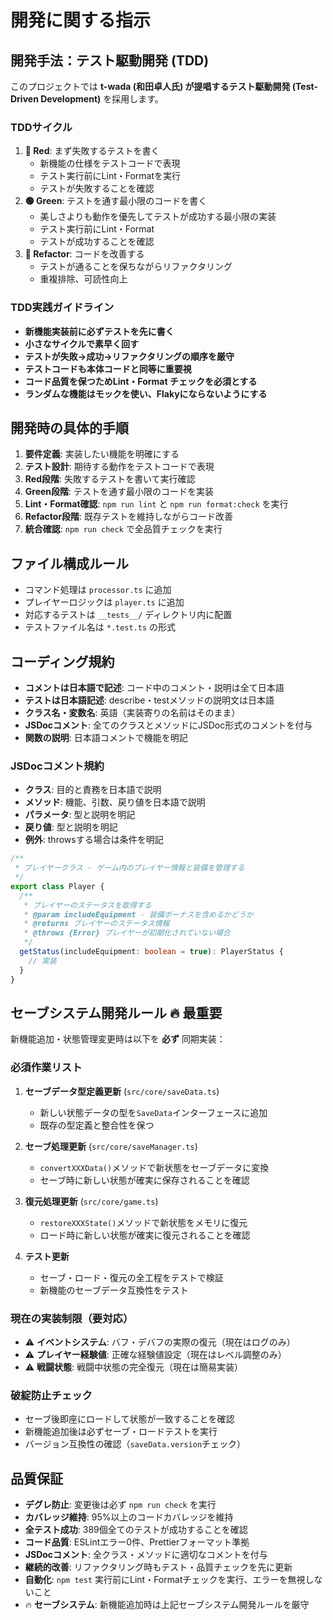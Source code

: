 # 開発に関する指示

## 開発手法：テスト駆動開発 (TDD)
このプロジェクトでは **t-wada (和田卓人氏) が提唱するテスト駆動開発 (Test-Driven Development)** を採用します。

### TDDサイクル
1. **🔴 Red**: まず失敗するテストを書く
   - 新機能の仕様をテストコードで表現
   - テスト実行前にLint・Formatを実行
   - テストが失敗することを確認
2. **🟢 Green**: テストを通す最小限のコードを書く
   - 美しさよりも動作を優先してテストが成功する最小限の実装
   - テスト実行前にLint・Format
   - テストが成功することを確認
3. **🔵 Refactor**: コードを改善する
   - テストが通ることを保ちながらリファクタリング
   - 重複排除、可読性向上

### TDD実践ガイドライン
- **新機能実装前に必ずテストを先に書く**
- **小さなサイクルで素早く回す**
- **テストが失敗→成功→リファクタリングの順序を厳守**
- **テストコードも本体コードと同等に重要視**
- **コード品質を保つためLint・Format チェックを必須とする**
- **ランダムな機能はモックを使い、Flakyにならないようにする**

## 開発時の具体的手順
1. **要件定義**: 実装したい機能を明確にする
2. **テスト設計**: 期待する動作をテストコードで表現
3. **Red段階**: 失敗するテストを書いて実行確認
4. **Green段階**: テストを通す最小限のコードを実装
5. **Lint・Format確認**: `npm run lint` と `npm run format:check` を実行
6. **Refactor段階**: 既存テストを維持しながらコード改善
7. **統合確認**: `npm run check` で全品質チェックを実行

## ファイル構成ルール
- コマンド処理は `processor.ts` に追加
- プレイヤーロジックは `player.ts` に追加
- 対応するテストは `__tests__/` ディレクトリ内に配置
- テストファイル名は `*.test.ts` の形式

## コーディング規約
- **コメントは日本語で記述**: コード中のコメント・説明は全て日本語
- **テストは日本語記述**: describe・testメソッドの説明文は日本語
- **クラス名・変数名**: 英語（実装寄りの名前はそのまま）
- **JSDocコメント**: 全てのクラスとメソッドにJSDoc形式のコメントを付与
- **関数の説明**: 日本語コメントで機能を明記

### JSDocコメント規約
- **クラス**: 目的と責務を日本語で説明
- **メソッド**: 機能、引数、戻り値を日本語で説明
- **パラメータ**: 型と説明を明記
- **戻り値**: 型と説明を明記
- **例外**: throwsする場合は条件を明記

```typescript
/**
 * プレイヤークラス - ゲーム内のプレイヤー情報と装備を管理する
 */
export class Player {
  /**
   * プレイヤーのステータスを取得する
   * @param includeEquipment - 装備ボーナスを含めるかどうか
   * @returns プレイヤーのステータス情報
   * @throws {Error} プレイヤーが初期化されていない場合
   */
  getStatus(includeEquipment: boolean = true): PlayerStatus {
    // 実装
  }
}
```

## セーブシステム開発ルール 🔥 **最重要**
新機能追加・状態管理変更時は以下を **必ず** 同期実装：

### 必須作業リスト
1. **セーブデータ型定義更新** (`src/core/saveData.ts`)
   - 新しい状態データの型を`SaveData`インターフェースに追加
   - 既存の型定義と整合性を保つ

2. **セーブ処理更新** (`src/core/saveManager.ts`)
   - `convertXXXData()`メソッドで新状態をセーブデータに変換
   - セーブ時に新しい状態が確実に保存されることを確認

3. **復元処理更新** (`src/core/game.ts`)
   - `restoreXXXState()`メソッドで新状態をメモリに復元
   - ロード時に新しい状態が確実に復元されることを確認

4. **テスト更新**
   - セーブ・ロード・復元の全工程をテストで検証
   - 新機能のセーブデータ互換性をテスト

### 現在の実装制限（要対応）
- ⚠️ **イベントシステム**: バフ・デバフの実際の復元（現在はログのみ）
- ⚠️ **プレイヤー経験値**: 正確な経験値設定（現在はレベル調整のみ）
- ⚠️ **戦闘状態**: 戦闘中状態の完全復元（現在は簡易実装）

### 破綻防止チェック
- セーブ後即座にロードして状態が一致することを確認
- 新機能追加後は必ずセーブ・ロードテストを実行
- バージョン互換性の確認（`saveData.version`チェック）

## 品質保証
- **デグレ防止**: 変更後は必ず `npm run check` を実行
- **カバレッジ維持**: 95%以上のコードカバレッジを維持
- **全テスト成功**: 389個全てのテストが成功することを確認
- **コード品質**: ESLintエラー0件、Prettierフォーマット準拠
- **JSDocコメント**: 全クラス・メソッドに適切なコメントを付与
- **継続的改善**: リファクタリング時もテスト・品質チェックを先に更新
- **自動化**: `npm test` 実行前にLint・Formatチェックを実行、エラーを無視しないこと
- 🔥 **セーブシステム**: 新機能追加時は上記セーブシステム開発ルールを厳守